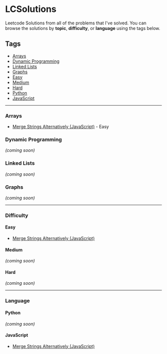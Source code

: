 # LCSolutions
Leetcode Solutions from all of the problems that I've solved.
You can browse the solutions by **topic**, **difficulty**, or **language** using the tags below.

## Tags

- [Arrays](#arrays)
- [Dynamic Programming](#dynamic-programming)
- [Linked Lists](#linked-lists)
- [Graphs](#graphs)
- [Easy](#easy)
- [Medium](#medium)
- [Hard](#hard)
- [Python](#python)
- [JavaScript](#javascript)

---

### Arrays
- [Merge Strings Alternatively (JavaScript)]() - Easy

### Dynamic Programming
_(coming soon)_

### Linked Lists
_(coming soon)_

### Graphs
_(coming soon)_

---

### Difficulty

#### Easy
- [Merge Strings Alternatively (JavaScript)](LeetCode-Solutions/1768_Merge_Strings_Alternatively/JavaScript/mergeStringsAlternatively.js)

#### Medium
_(coming soon)_

#### Hard
_(coming soon)_

---

### Language

#### Python
_(coming soon)_

#### JavaScript
- [Merge Strings Alternatively (JavaScript)](LeetCode-Solutions/1768_Merge_Strings_Alternatively/JavaScript/mergeStringsAlternatively.js)
